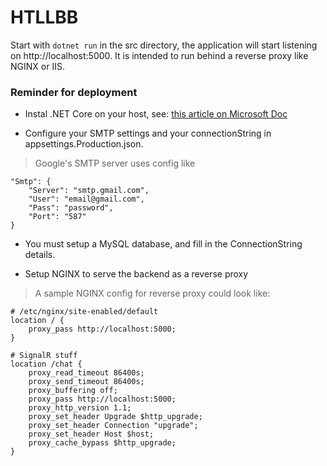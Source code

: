 # HTLLBB


Start with `dotnet run` in the src directory, the application will start listening on http://localhost:5000. It is intended to run behind a reverse proxy like NGINX or IIS.

### Reminder for deployment

- Instal .NET Core on your host, see: [this article on Microsoft Doc](https://docs.microsoft.com/en-us/dotnet/core/linux-prerequisites?tabs=netcore2x)

- Configure your SMTP settings and your connectionString in appsettings.Production.json.

>Google's SMTP server uses config like
>
```
"Smtp": {
	"Server": "smtp.gmail.com",
	"User": "email@gmail.com",
	"Pass": "password",
	"Port": "587"
}
```

- You must setup a MySQL database, and fill in the ConnectionString details.

- Setup NGINX to serve the backend as a reverse proxy

>A sample NGINX config for reverse proxy could look like:

>
```
# /etc/nginx/site-enabled/default
location / {
	proxy_pass http://localhost:5000;
}

# SignalR stuff
location /chat {
    proxy_read_timeout 86400s;
    proxy_send_timeout 86400s;
    proxy_buffering off;
    proxy_pass http://localhost:5000;
    proxy_http_version 1.1;
    proxy_set_header Upgrade $http_upgrade;
    proxy_set_header Connection "upgrade";
    proxy_set_header Host $host;
    proxy_cache_bypass $http_upgrade;
}  
```


